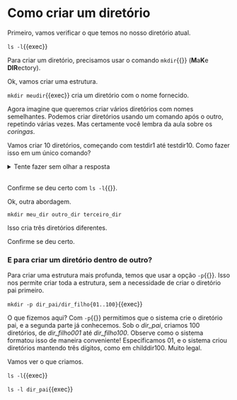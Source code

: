 # Como criar um diretório

Primeiro, vamos verificar o que temos no nosso diretório atual.

`ls -l`{{exec}}

Para criar um diretório, precisamos usar o comando `mkdir`{{}} (**M**a**K**e **DIR**ectory).

Ok, vamos criar uma estrutura.

`mkdir meudir`{{exec}} cria um diretório com o nome fornecido.

Agora imagine que queremos criar vários diretórios com nomes semelhantes. Podemos criar diretórios usando um comando após o outro, repetindo várias vezes. Mas certamente você lembra da aula sobre os _coringas_.

Vamos criar 10 diretórios, começando com testdir1 até testdir10. Como fazer isso em um único comando?

<details>
<summary>Tente fazer sem olhar a resposta</summary>
mkdir testdir{1..10}
</details><br>

Confirme se deu certo com `ls -l`{{}}.

Ok, outra abordagem.

`mkdir meu_dir outro_dir terceiro_dir`

Isso cria três diretórios diferentes.

Confirme se deu certo.

### E para criar um diretório dentro de outro? 
Para criar uma estrutura mais profunda, temos que usar a opção `-p`{{}}. Isso nos permite criar toda a estrutura, sem a necessidade de criar o diretório pai primeiro.

`mkdir -p dir_pai/dir_filho{01..100}`{{exec}}

O que fizemos aqui? Com `-p`{{}} permitimos que o sistema crie o diretório pai, e a segunda parte já conhecemos. Sob o _dir_pai_, criamos 100 diretórios, de _dir_filho001_ até _dir_filho100_. Observe como o sistema formatou isso de maneira conveniente! Especificamos 01, e o sistema criou diretórios mantendo três dígitos, como em childdir100. Muito legal.

Vamos ver o que criamos.

`ls -l`{{exec}}

`ls -l dir_pai`{{exec}}
